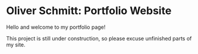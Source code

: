# Oliver Schmitt: Portfolio Website

Hello and welcome to my portfolio page!
 
This project is still under construction, so please excuse unfinished parts of my site. 
